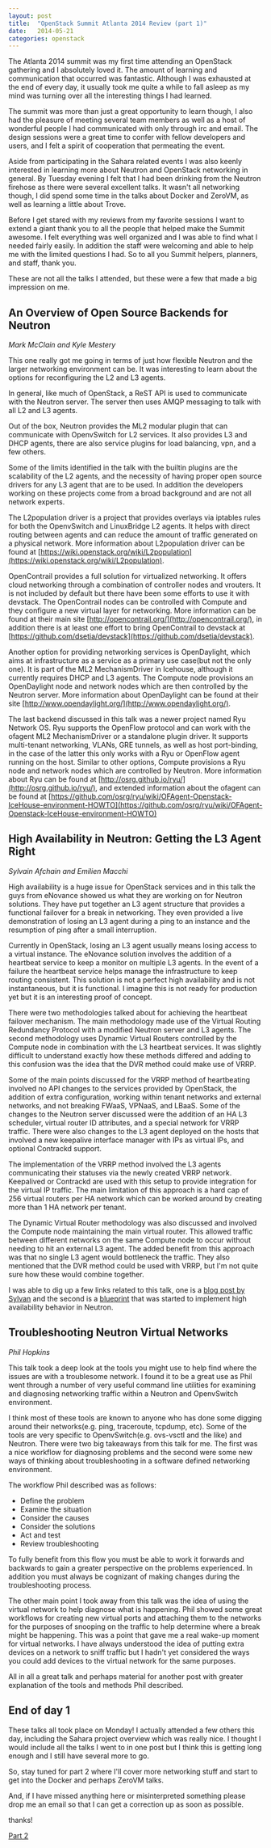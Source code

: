 ```yaml
---
layout: post
title:  "OpenStack Summit Atlanta 2014 Review (part 1)"
date:   2014-05-21
categories: openstack
---
```


The Atlanta 2014 summit was my first time attending an OpenStack gathering and
I absolutely loved it. The amount of learning and communication that occurred
was fantastic. Although I was exhausted at the end of every day, it usually
took me quite a while to fall asleep as my mind was turning over all the
interesting things I had learned.

The summit was more than just a great opportunity to learn though, I also had
the pleasure of meeting several team members as well as a host of wonderful
people I had communicated with only through irc and email. The design sessions
were a great time to confer with fellow developers and users, and I felt a
spirit of cooperation that permeating the event.

Aside from participating in the Sahara related events I was also keenly
interested in learning more about Neutron and OpenStack networking in general.
By Tuesday evening I felt that I had been drinking from the Neutron firehose
as there were several excellent talks. It wasn't all networking though, I did
spend some time in the talks about Docker and ZeroVM, as well as learning a
little about Trove.

Before I get stared with my reviews from my favorite sessions I want to extend
a giant thank you to all the people that helped make the Summit awesome. I
felt everything was well organized and I was able to find what I needed fairly
easily. In addition the staff were welcoming and able to help me with the
limited questions I had. So to all you Summit helpers, planners, and staff,
thank you.

These are not all the talks I attended, but these were a few that made a big
impression on me.

An Overview of Open Source Backends for Neutron
----
*Mark McClain and Kyle Mestery*

This one really got me going in terms of just how flexible Neutron and the
larger networking environment can be. It was interesting to learn about the
options for reconfiguring the L2 and L3 agents. 

In general, like much of OpenStack, a ReST API is used to communicate with
the Neutron server. The server then uses AMQP messaging to talk with all L2
and L3 agents.

Out of the box, Neutron provides the ML2 modular plugin that can communicate
with OpenvSwitch for L2 services. It also provides L3 and DHCP agents, there
are also service plugins for load balancing, vpn, and a few others.

Some of the limits identified in the talk with the builtin plugins are the
scalability of the L2 agents, and the necessity of having proper open source
drivers for any L3 agent that are to be used. In addition the developers
working on these projects come from a broad background and are not all
network experts.

The L2population driver is a project that provides overlays via iptables rules
for both the OpenvSwitch and LinuxBridge L2 agents.  It helps with direct
routing between agents and can reduce the amount of traffic generated on a
physical network. More information about L2population driver can be found at
[https://wiki.openstack.org/wiki/L2population](https://wiki.openstack.org/wiki/L2population).

OpenContrail provides a full solution for virtualized networking. It offers
cloud networking through a combination of controller nodes and vrouters. It
is not included by default but there have been some efforts to use it with
devstack. The OpenContrail nodes can be controlled with Compute and they
configure a new virtual layer for networking. More information can be found at
their main site [http://opencontrail.org/](http://opencontrail.org/), in
addition there is at least one effort to bring OpenContrail to devstack at
[https://github.com/dsetia/devstack](https://github.com/dsetia/devstack).

Another option for providing networking services is OpenDaylight, which aims
at infrastructure as a service as a primary use case(but not the only one). It
is part of the ML2 MechanismDriver in Icehouse, although it currently requires
DHCP and L3 agents. The Compute node provisions an OpenDaylight node and
network nodes which are then controlled by the Neutron server. More
information about OpenDaylight can be found at their site
[http://www.opendaylight.org/](http://www.opendaylight.org/).

The last backend discussed in this talk was a newer project named Ryu Network
OS. Ryu supports the OpenFlow protocol and can work with the ofagent ML2
MechanismDriver or a standalone plugin driver. It supports multi-tenant
networking, VLANs, GRE tunnels, as well as host port-binding, in the case of
the latter this only works with a Ryu or OpenFlow agent running on the host.
Similar to other options, Compute provisions a Ryu node and network nodes
which are controlled by Neutron. More information about Ryu can be found at
[http://osrg.github.io/ryu/](http://osrg.github.io/ryu/), and extended
information about the ofagent can be found at
[https://github.com/osrg/ryu/wiki/OFAgent-Openstack-IceHouse-environment-HOWTO](https://github.com/osrg/ryu/wiki/OFAgent-Openstack-IceHouse-environment-HOWTO)

High Availability in Neutron: Getting the L3 Agent Right
----
*Sylvain Afchain and Emilien Macchi*

High availability is a huge issue for OpenStack services and in this talk the
guys from eNovance showed us what they are working on for Neutron solutions.
They have put together an L3 agent structure that provides a functional
failover for a break in networking. They even provided a live demonstration of
losing an L3 agent during a ping to an instance and the resumption of ping
after a small interruption.

Currently in OpenStack, losing an L3 agent usually means losing access to a
virtual instance. The eNovance solution involves the addition of a heartbeat
service to keep a monitor on multiple L3 agents. In the event of a failure the
heartbeat service helps manage the infrastructure to keep routing consistent.
This solution is not a perfect high availability and is not instantaneous, but
it is functional. I imagine this is not ready for production yet but it is an
interesting proof of concept.

There were two methodologies talked about for achieving the heartbeat failover
mechanism. The main methodology made use of the Virtual Routing Redundancy
Protocol with a modified Neutron server and L3 agents. The second methodology
uses Dynamic Virtual Routers controlled by the Compute node in combination
with the L3 heartbeat services. It was slightly difficult to understand
exactly how these methods differed and adding to this confusion was the idea
that the DVR method could make use of VRRP.

Some of the main points discussed for the VRRP method of heartbeating involved
no API changes to the services provided by OpenStack, the addition of extra
configuration, working within tenant networks and external networks, and not
breaking FWaaS, VPNaaS, and LBaaS. Some of the changes to the Neutron server
discussed were the addition of an HA L3 scheduler, virtual router ID
attributes, and a special network for VRRP traffic. There were also changes to
the L3 agent deployed on the hosts that involved a new keepalive interface
manager with IPs as virtual IPs, and optional Contrackd support.

The implementation of the VRRP method involved the L3 agents communicating
their statuses via the newly created VRRP network. Keepalived or Contrackd
are used with this setup to provide integration for the virtual IP
traffic. The main limitation of this approach is a hard cap of 256 virtual
routers per HA network which can be worked around by creating more than 1 HA
network per tenant.

The Dynamic Virtual Router methodology was also discussed and involved the
Compute node maintaining the main virtual router. This allowed traffic between
different networks on the same Compute node to occur without needing to hit an
external L3 agent. The added benefit from this approach was that no single L3
agent would bottleneck the traffic. They also mentioned that the DVR method
could be used with VRRP, but I'm not quite sure how these would combine
together.

I was able to dig up a few links related to this talk, one is a [blog post by
Sylvan](http://techs.enovance.com/6413/summit-openstack-neutron-point-of-view)
and the second is a [blueprint](https://blueprints.launchpad.net/neutron/+spec/l3-high-availability)
that was started to implement high availability behavior in Neutron.

Troubleshooting Neutron Virtual Networks
----
*Phil Hopkins*

This talk took a deep look at the tools you might use to help find where the
issues are with a troublesome network. I found it to be a great use as Phil
went through a number of very useful command line utilities for examining and
diagnosing networking traffic within a Neutron and OpenvSwitch environment.

I think most of these tools are known to anyone who has done some digging around
their networks(e.g. ping, traceroute, tcpdump, etc). Some of the tools are
very specific to OpenvSwitch(e.g. ovs-vsctl and the like) and Neutron. There
were two big takeaways from this talk for me. The first was a nice
workflow for diagnosing problems and the second were some new ways of thinking
about troubleshooting in a software defined networking environment.

The workflow Phil described was as follows:

* Define the problem
* Examine the situation
* Consider the causes
* Consider the solutions
* Act and test
* Review troubleshooting

To fully benefit from this flow you must be able to work it forwards and
backwards to gain a greater perspective on the problems experienced. In
addition you must always be cognizant of making changes during the 
troubleshooting process.

The other main point I took away from this talk was the idea of using the
virtual network to help diagnose what is happening. Phil showed some great
workflows for creating new virtual ports and attaching them to the networks
for the purposes of snooping on the traffic to help determine where a break
might be happening. This was a point that gave me a real wake-up moment for
virtual networks. I have always understood the idea of putting extra devices
on a network to sniff traffic but I hadn't yet considered the ways you could
add devices to the virtual network for the same purposes.

All in all a great talk and perhaps material for another post with greater
explanation of the tools and methods Phil described.

End of day 1
----

These talks all took place on Monday! I actually attended a few others this
day, including the Sahara project overview which was really nice. I thought
I would include all the talks I went to in one post but I think this is
getting long enough and I still have several more to go.

So, stay tuned for part 2 where I'll cover more networking stuff and start to
get into the Docker and perhaps ZeroVM talks.

And, if I have missed anything here or misinterpreted something please drop
me an email so that I can get a correction up as soon as possible.

thanks!

[Part 2](http://elmiko.github.io/openstack/2014/06/03/summit-atlanta-2014-review-part2.html)
